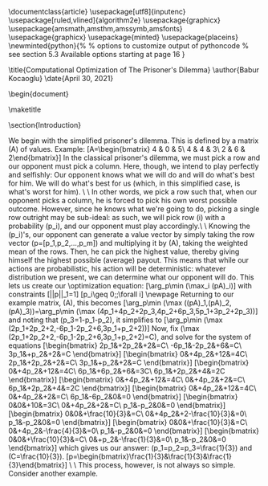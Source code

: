 \documentclass{article}
\usepackage[utf8]{inputenc}
\usepackage[ruled,vlined]{algorithm2e}
\usepackage{graphicx}
\usepackage{amsmath,amsthm,amssymb,amsfonts}
\usepackage{graphicx}
\usepackage{minted}
\usepackage{placeins}
\newminted{python}{%
    % options to customize output of pythoncode
    % see section 5.3 Available options starting at page 16
}

\title{Computational Optimization of The Prisoner's Dilemma}
\author{Babur Kocaoglu}
\date{April 30, 2021}

\begin{document}

\maketitle

\section{Introduction}


We begin with the simplified prisoner's dilemma.  This is defined by a matrix \(A\) of values.  Example:
\[A=\begin{bmatrix}
4 & 0 & 5\\
4 & 4 & 3\\
2 & 6 & 2\end{bmatrix}\]
In the classical prisoner's dilemma, we must pick a row and our opponent must pick a column.  Here, though, we intend to play perfectly and selfishly: Our opponent knows what we will do and will do what's best for him.  We will do what's best for us (which, in this simplified case, is what's worst for him). \\
\\
In other words, we pick a row such that, when our opponent picks a column, he is forced to pick his own worst possible outcome.  However, since he knows what we're going to do, picking a single row outright may be sub-ideal: as such, we will pick row \(i\) with a probability \(p_i\), and our opponent must play accordingly.\\
\\
Knowing the \(p_i\)'s, our opponent can generate a value vector by simply taking the row vector \(p=[p_1,p_2,...,p_m]\) and multiplying it by \(A\), taking the weighted mean of the rows.  Then, he can pick the highest value, thereby giving himself the highest possible (average) payout.  This means that while our actions are probabilistic, his action will be deterministic: whatever distribution we present, we can determine what our opponent will do.  This lets us create our \\optimization equation:
\[\arg_p\min (\max_i (pA)_i)\]
with constraints 
\[||p||_1=1\]
\[p_i\geq 0\;\;\forall i\]
\newpage
Returning to our example matrix, \(A\), this becomes
\[\arg_p\min (\max ((pA)_1,(pA)_2,(pA)_3))=\arg_p\min (\max (4p_1+4p_2+2p_3,4p_2+6p_3,5p_1+3p_2+2p_3))\]
and noting that \(p_3=1-p_1-p_2\), it simplifies to
\[\arg_p\min (\max (2p_1+2p_2+2,-6p_1-2p_2+6,3p_1+p_2+2))\]
Now, fix \(\max (2p_1+2p_2+2,-6p_1-2p_2+6,3p_1+p_2+2)=C\), and solve for the system of equations
\[\begin{bmatrix}
2p_1&+2p_2&+2&=C\\
-6p_1&-2p_2&+6&=C\\
3p_1&+p_2&+2&=C
\end{bmatrix}\]
\[\begin{bmatrix}
0&+4p_2&+12&=4C\\
2p_1&+2p_2&+2&=C\\
3p_1&+p_2&+2&=C
\end{bmatrix}\]
\[\begin{bmatrix}
0&+4p_2&+12&=4C\\
6p_1&+6p_2&+6&=3C\\
6p_1&+2p_2&+4&=2C
\end{bmatrix}\]
\[\begin{bmatrix}
0&+4p_2&+12&=4C\\
0&+4p_2&+2&=C\\
6p_1&+2p_2&+4&=2C
\end{bmatrix}\]
\[\begin{bmatrix}
0&+4p_2&+12&=4C\\
0&+4p_2&+2&=C\\
6p_1&-6p_2&0&=0
\end{bmatrix}\]
\[\begin{bmatrix}
0&0&+10&=3C\\
0&+4p_2&+2&=C\\
p_1&-p_2&0&=0
\end{bmatrix}\]
\[\begin{bmatrix}
0&0&+\frac{10}{3}&=C\\
0&+4p_2&+2-\frac{10}{3}&=0\\
p_1&-p_2&0&=0
\end{bmatrix}\]
\[\begin{bmatrix}
0&0&+\frac{10}{3}&=C\\
0&+4p_2&-\frac{4}{3}&=0\\
p_1&-p_2&0&=0
\end{bmatrix}\]
\[\begin{bmatrix}
0&0&+\frac{10}{3}&=C\\
0&+p_2&-\frac{1}{3}&=0\\
p_1&-p_2&0&=0
\end{bmatrix}\]
which gives us our answer: \(p_1=p_2=p_3=\frac{1}{3}\) and \(C=\frac{10}{3}\).
\[p=\begin{bmatrix}\frac{1}{3}&\frac{1}{3}&\frac{1}{3}\end{bmatrix}\]
\\
\\
This process, however, is not always so simple. Consider another example.
